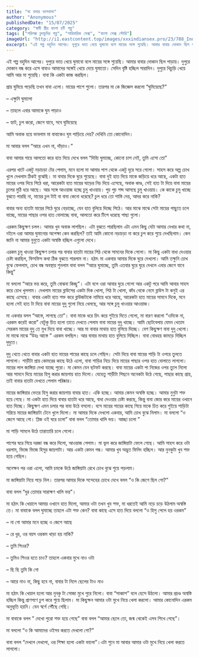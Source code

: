 ```yaml
---
title: "মা বাবার ভালবাসা"
author: "Anonymous"
publishedDate: "15/07/2025"
category: "স্বামী স্ত্রীর বাংলা চটি গল্প"
tags: ["পরিপক্ক চুদাচুদির গল্প", "পারিবারিক সেক্স", "বাংলা সেক্স স্টোরি"]
imageUrl: "http://i1.eastcontent.top/images/xxxindiansex.pro/23/788_Indian_hottie_huge.jpg"
excerpt: "এই গল্প বহুদিন আগের। দুপুরে ভাত খেয়ে ঘুমাবো বলে মায়ের সঙ্গে শুয়েছি। আমার বাবার দোকান ছিল পাড়ায়। দুপুরে দোকান বন্ধ করে এসে বাবাও আমাদের সঙ্গেই খেয়ে দেয়ে ঘুমাতো। সেদিন বৃষ্টি হচ্ছিল সারাদিন। দুপু..."
---
```


এই গল্প বহুদিন আগের। দুপুরে ভাত খেয়ে ঘুমাবো বলে মায়ের সঙ্গে শুয়েছি। আমার বাবার দোকান ছিল পাড়ায়। দুপুরে দোকান বন্ধ করে এসে বাবাও আমাদের সঙ্গেই খেয়ে দেয়ে ঘুমাতো। সেদিন বৃষ্টি হচ্ছিল সারাদিন। দুপুরে খিচুড়ি খেয়ে আমি আর মা শুয়েছি। বাবা কি একটা কাজ করছিল।

প্রায় ঘুমিয়ে পড়েছি তখন বাবা এলো। মায়ের পাশে শুলো। তারপর মা কে জিজ্ঞেস করলো “ঘুমিয়েছে?”

– এক্ষুনি ঘুমালো

– তাহলে এবার আমাকে ঘুম পাড়াও

– হ্যাট, চুপ করো, জেগে যাবে, সবে ঘুমিয়েছে


আমি অবাক হয়ে ভাবলাম মা বাবাকেও ঘুম পাড়িয়ে দেয়? দেখিনি তো কোনোদিন।


মা আবার বলল “আরে এখন না, দাঁড়াও।”

বাবা আমার গায়ে আলতো করে হাত দিয়ে দেখে বলল “দিব্যি ঘুমাচ্ছে, কোনো চাপ নেই, তুমি এসো তো”


এরপর খাটে একটু নড়াচড়া টের পেলাম, মনে হলো মা আমার পাশ থেকে একটু দূরে সরে গেলো। সাহস করে অল্প চোখ খুলে দেখলাম ঠিকই বুঝেছি। মা বাবার দিকে ঘুরে শুয়েছে। বাবা দুই হাত দিয়ে মাকে জড়িয়ে ধরে আছে, একটা হাত মায়ের ওপর দিয়ে পিঠে ধরা, আরেকটা হাত মায়ের ঘাড়ের নিচ দিয়ে এসেছে, অবাক কাণ্ড, সেই হাত টা দিয়ে বাবা মায়ের চুলের মুঠি ধরে আছে। আর সঙ্গে আওয়াজ হচ্ছে চুমু খাওয়ায়। পুচ পুচ শব্দ আসছে চুমু খাওয়ায়। কে কাকে চুমু খাচ্ছে বুঝতে পারছি না, মায়ের চুল টাই বা বাবা কেনো ধরেছে? চুল ধরে তো শাস্তি দেয়, আদর করে নাকি?


বাবার অন্য হাতটা মায়ের পিঠে ঘুরে বেড়াচ্ছে, যেন হাত বুলিয়ে দিচ্ছে পিঠে। আর মাঝে মাঝে সেটা মায়ের পাছুতে চলে যাচ্ছে, মায়ের পাছার ওপর হাত বোলাচ্ছে বাবা, আলতো করে টিপে ধরেছে পাছা গুলো।


এরকম কিছুক্ষণ চলল। আমার খুব অবাক লাগছিল। এটা বুঝতে পারছিলাম এটা এমন কিছু যেটা আমার দেখার কথা না, নইলে ওরা আমার ঘুমানোর অপেক্ষা কেন করছিল? তাই আমি কোনো নড়াচড়া না করে চুপ করে শুয়ে দেখছিলাম। কেন জানি না আমার নুনুতে একটা অস্বস্তি হচ্ছিল এগুলো দেখে।

এরকম চুমু খাওয়া কিছুক্ষণ চলার পর বাবার হাতটা মায়ের পিঠ থেকে সামনের দিকে গেলো। মা কিছু একটা বাধা দেওয়ার চেষ্টা করছিল, ফিসফিস কথা ঠিক বুঝতে পারলাম না। হঠাৎ মা একবার আমার দিকে ঘুরে দেখলো। আমি তক্ষুনি চোখ বুঝে ফেললাম, চোখ বন্ধ অবস্থায় শুনলাম বাবা বলল “আরে ঘুমাচ্ছে, তুমি এতবার ঘুরে ঘুরে দেখলে এবার জেগে যাবে কিন্তু”


মা বললো “আরে ভয় করে, তুমি বোঝনা কিচ্ছু”। এটা বলে ওরা আবার ঘুরে গেলো আর একটু পরে আমি আবার সাহস করে চোখ খুললাম। দেখলাম মায়ের ব্লাউসের একটা দিক খোলা, পিঠ টা খোলা, কাঁধ থেকে নেমে ব্লাউস টা কনুই এর কাছে এসেছে। বাবার একটা হাত শক্ত করে ব্লাউজটাকে নামিয়ে ধরে আছে, আরেকটা হাত মায়ের সামনে দিকে, মনে হলো সেই হাত টা দিয়ে বাবা মায়ের দুদু গুলো নিয়ে খেলছে, আর সঙ্গে চুমু খাওয়ার আওয়াজ।


মা একবার বলল “আস্তে, লাগছে তো”। বাবা মাকে ধরে চিৎ করে শুইয়ে দিতে গেলো, মা বারণ করলো “ওদিকে না, এরকম করেই করো” যেটুকু চিত হলো তাতে দেখতে পেলাম বাবা মায়ের দুদু খাচ্ছে। আমি ছোটবেলায় যেমন খেতাম সেরকম মায়ের দুদু তে মুখ দিয়ে বাবা খাচ্ছে। আর মা বাবার মাথায় হাত বুলিয়ে দিচ্ছে। বেশ কিছুক্ষণ বাবা দুদু খেলো। মা মাঝে মাঝে “উহঃ আস্তে ” এরকম বলছিল। আর বাবার মাথায় হাত বুলিয়ে দিচ্ছিল। বাবা বোধহয় কামড়ে দিচ্ছিল দুদুতে।


দুদু খেতে খেতে বাবার একটা হাত মায়ের পায়ের কাছে চলে গেছিল। সেটা দিয়ে বাবা মায়ের শাড়ি টা ওপরে তুলতে লাগলো। শাড়ীটা প্রায় কোমরের কাছে উঠে এলো, বাবা শাড়ির নিচে দিয়ে মায়ের পাছার ওপর হাত বোলাতে লাগলো। মায়ের লাল জাঙ্গিয়া দেখা যাচ্ছে পুরো। মা কেমন যেন ছটফট করছে। বাবা মায়ের একটা পা নিজের ওপর তুলে নিলো আর সামনে দিয়ে মায়ের হিসু করার জায়গায় হাত দিলো। যেহেতু শাড়ীটা পিছনে অনেকটা উঠে গেছে, পাছার কাছে প্রায়, তাই বাবার হাতটা দেখতে পেলাম পরিষ্কার।


মায়ের জাঙ্গিয়ার ভেতর হিসু করার জায়গায় বাবার হাত। একি হচ্ছে। আমার কেমন অস্বস্তি হচ্ছে। আমার নুনুটা শক্ত হয়ে গেছে। মা একটা হাত দিয়ে বাবার হাতটা ধরে আছে, বাধা দেওয়ার চেষ্টা করছে, কিন্তু বাবা জোর করে মায়ের ওখানে হাত দিচ্ছে। কিছুক্ষণ এমন চলার পর বাবা উঠে বসলো। বসে মায়ের পায়ের কাছে গিয়ে মাকে চিত করে শুইয়ে শাড়িটা সরিয়ে মায়ের জাঙ্গিয়াটা টেনে খুলে দিলো। মা আমার দিকে দেখলো একবার, আমি চোখ বুঝে নিলাম। মা বললো “ও জেগে আছে গো। প্লিজ ওই ঘরে চলো” বাবা বলল “তোমার খালি ভয়। আচ্ছা চলো ”

মা শাড়ি সামলে উঠে তারাতারি চলে গেলো।


পাশের ঘরে গিয়ে দরজা বন্ধ করে দিলো, আওয়াজ পেলাম। মা ভুল করে জাঙ্গিয়াটা ফেলে গেছে। আমি সাহস করে ওটা ধরলাম, ভিজে ভিজে হিসুর জায়গাটা। আর একটা কেমন গন্ধ। আমার খুব অদ্ভুত ফিলিং হচ্ছিল। আর নুনকুটা খুব শক্ত হয়ে গেছিল।

অনেক্ষন পর ওরা এলো, আমি চমকে উঠে জাঙ্গিয়াটা রেখে চোখ বুঝে শুয়ে পড়লাম।


মা জাঙ্গিয়াটা নিয়ে পড়ে নিল। তারপর আমার দিকে সন্দেহের চোখে দেখে বলল “ও কি জেগে ছিল গো?”


বাবা বলল “ধুর তোমার সারাক্ষণ খালি ভয়”।


মা হঠাৎ কি খেয়ালে আমার ওখানে হাত দিলো, আমার ওটা তখন খুব শক্ত, মা ধরতেই আমি নড়ে চড়ে উঠলাম অস্বস্তি তে। মা বাবাকে বলল ঘুমাচ্ছে তাহলে এটা শক্ত কেন? বাবা কাছে এসে হাত দিয়ে বললো “ও হিসু পেলে হয় ওরকম”

– না গো আমার মনে হচ্ছে ও জেগে আছে

– রে ধুর, ওর বয়স ওরকম খাড়া হয় নাকি?

– তুমি শিওর?

– তুমিও শিওর হতে চাও? তাহলে একবার মুখে নাও ওটা

– ছি ছি তুমি কি গো

– আরে নাও না, কিছু হবে না, বাবার টা নিলে ছেলের টাও নাও


মা হঠাৎ কি খেয়াল হলো আর নুনকু টা সোজা মুখে পুরে নিলো। বাবা “সাব্বাশ” বলে হেসে উঠলো। আমার প্রচণ্ড অস্বস্তি হচ্ছিল কিন্তু প্রাণপণে চুপ করে শুয়ে ছিলাম। মা কিছুক্ষন আমার ওটা মুখে নিয়ে খেলা করলো। আমার কোনোদিন এরকম অনুভূতি হয়নি। যেন স্বর্গে পৌঁছে গেছি।


মা বাবাকে বলল ” দেখো পুরো শক্ত হয়ে গেছে” বাবা বলল “আমার ছেলে তো, জন্ম থেকেই এসব শিখে গেছে”।


মা বললো “ও কি আমাদের ওইসব করতে দেখলো গো?”


বাবা বলল “দেখলে দেখলো, ওর শিক্ষা হলো একটা ভালো”।এটা শুনে মা আবার আমার ওটা মুখে নিয়ে খেলা করতে লাগলো।
